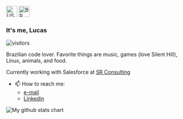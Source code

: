 <a href="#"><img src="https://emojipedia-us.s3.dualstack.us-west-1.amazonaws.com/thumbs/120/apple/285/flag-united-states_1f1fa-1f1f8.png" alt="US" width="30px"></a>
<a href="https://github.com/snlucas/snlucas/blob/main/README_BR.md"><img src="https://emojipedia-us.s3.dualstack.us-west-1.amazonaws.com/thumbs/120/apple/285/flag-brazil_1f1e7-1f1f7.png" alt="BR" width="30px"></a>


### It's me, Lucas
![visitors](https://visitor-badge.laobi.icu/badge?page_id=snlucas.visitor-badge)

Brazilian code lover. Favorite things are music, games (love Silent Hill), Linux, animals, and food. 

Currently working with Salesforce at [SR Consulting](https://srconsulting.io/)<br>

- 📫 How to reach me:
  - [e-mail](mailto:lucas.lambda.101@gmail.com)
  - [Linkedin](https://www.linkedin.com/in/sn-lucas/)


<img src="https://github-readme-stats.vercel.app/api?username=snlucas&&show_icons=true&title_color=d11b54&icon_color=a8066a&text_color=37d368&bg_color=191919" alt="My github stats chart">

